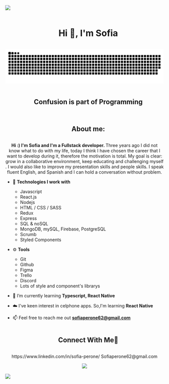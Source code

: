 <!--horizontal divider(gradiant)-->
<img src="https://user-images.githubusercontent.com/73097560/115834477-dbab4500-a447-11eb-908a-139a6edaec5c.gif">

<!--h1 without bottom border-->
<div id="user-content-toc">
  <ul align="center">
    <summary><h1 style="display: inline-block">Hi 👋, I'm Sofia </h1></summary>
  </ul>
</div>


<!--- snake -->
<div align="center">
  <img  src="https://github.com/1999AZZAR/1999AZZAR/blob/main/resources/img/grid-snake.svg"
       alt="snake" /></a>
</div>


<!--h2 without bottom border-->
<div id="user-content-toc">
  <ul align="center">
    <summary><h2 style="display: inline-block">Confusion is part of Programming</h2></summary>
  </ul>
</div>

<!--h1 without bottom border-->
<div id="user-content-toc">
  <ul align="center">
    <summary><h2 style="display: inline-block">About me: </h2></summary>
  </ul>
</div>
<p align="center">
  <b> Hi :) I'm Sofia and I'm a Fullstack developer. </b>
Three years ago I did not know what to do with my life, today I think I have chosen the career that I want to develop during it, therefore the motivation is total.
My goal is clear: grow in a collaborative environment, keep educating and challenging myself . I would also like to improve my presentation skills and people skills.
I speak fluent English, and Spanish and I can hold a conversation without problem.
</p>


<!--Intro start-->
- 🔭 **Technologies I work with**
  <ul>
  <li>Javascript</li>
  <li>React.js</li>
  <li>Nodejs</li>
  <li>HTML / CSS / SASS</li>
  <li>Redux</li>
  <li>Express</li>
  <li>SQL & noSQL</li>
  <li>MongoDB, mySQL, Firebase, PostgreSQL</li>
  <li>Scrumb</li>
  <li>Styled Components</li>
  </ul>
 
- ⚙️ **Tools**
  <ul>
  <li>Git</li>
  <li>Github</li>
  <li>Figma</li>
  <li>Trello</li>
  <li>Discord</li>
  <li>Lots of style and component's librarys</li>
  </ul>

- 🧠 I’m currently learning **Typescript, React Native**

- ☁️ I've keen interest in celphone apps. So,I'm learning **React Native**

- 📫 Feel free to reach me out **sofiaperone62@gmail.com**

<!--Intro end-->




<!-- Connect with me -->
<!--h2 without bottom border-->
<div id="user-content-toc">
  <ul align="center">
    <summary><h2 style="display: inline-block">Connect With Me🤝</h2></summary>
  </ul>
</div>

<!--icons and links-->
<p align="center">
  <a target="blank">https://www.linkedin.com/in/sofia-perone/</a>
  <a target="blank">Sofiaperone62@gmail.com</a>


  
</p>


<!--profile visit count-->
<div align="center">
  
[![](https://visitcount.itsvg.in/api?id=1010nishant&icon=3&color=6)](https://visitcount.itsvg.in)
  
</div>

<!--horizontal divider(gradiant)-->
<img src="https://user-images.githubusercontent.com/73097560/115834477-dbab4500-a447-11eb-908a-139a6edaec5c.gif">
